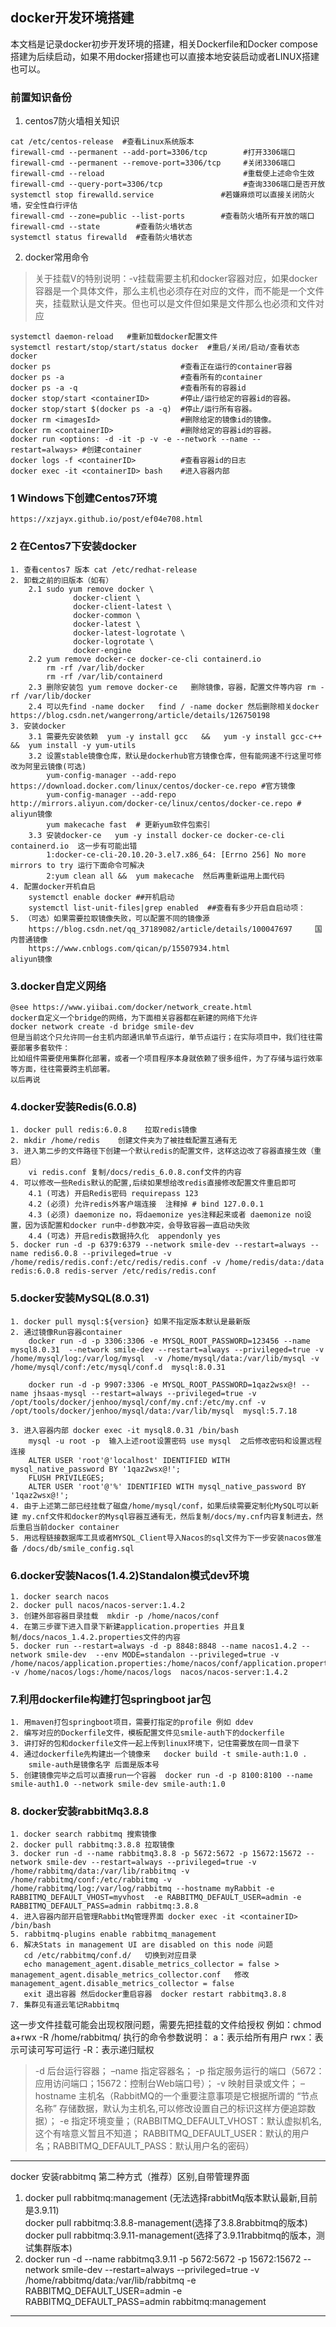 ## docker开发环境搭建
本文档是记录docker初步开发环境的搭建，相关Dockerfile和Docker compose搭建为后续启动，如果不用docker搭建也可以直接本地安装启动或者LINUX搭建也可以。


### 前置知识备份
1. centos7防火墙相关知识
```shell
cat /etc/centos-release  #查看Linux系统版本
firewall-cmd --permanent --add-port=3306/tcp	    #打开3306端口
firewall-cmd --permanent --remove-port=3306/tcp     #关闭3306端口
firewall-cmd --reload				    			#重载使上述命令生效
firewall-cmd --query-port=3306/tcp       	    	#查询3306端口是否开放
systemctl stop firewalld.service			   #若嫌麻烦可以直接关闭防火墙，安全性自行评估
firewall-cmd --zone=public --list-ports		   #查看防火墙所有开放的端口
firewall-cmd --state	    #查看防火墙状态
systemctl status firewalld  #查看防火墙状态
```
2. docker常用命令
>关于挂载V的特别说明：-v挂载需要主机和docker容器对应，如果docker容器是一个具体文件，那么主机也必须存在对应的文件，而不能是一个文件夹，挂载默认是文件夹。但也可以是文件但如果是文件那么也必须和文件对应
```shell
systemctl daemon-reload   #重新加载docker配置文件
systemctl restart/stop/start/status docker  #重启/关闭/启动/查看状态docker
docker ps                             #查看正在运行的container容器
docker ps -a                          #查看所有的container
docker ps -a -q                       #查看所有的容器id
docker stop/start <containerID>       #停止/运行给定的容器id的容器。
docker stop/start $(docker ps -a -q)  #停止/运行所有容器。
docker rm <imagesId>                  #删除给定的镜像id的镜像。
docker rm <containerID>               #删除给定的容器id的容器。
docker run <options: -d -it -p -v -e --network --name --restart=always> #创建container
docker logs -f <containerID>          #查看容器id的日志
docker exec -it <containerID> bash    #进入容器内部
```
### 1 Windows下创建Centos7环境
    https://xzjayx.github.io/post/ef04e708.html
### 2 在Centos7下安装docker
    1. 查看centos7 版本 cat /etc/redhat-release
    2. 卸载之前的旧版本（如有）
        2.1 sudo yum remove docker \
                  docker-client \
                  docker-client-latest \
                  docker-common \
                  docker-latest \
                  docker-latest-logrotate \
                  docker-logrotate \
                  docker-engine
        2.2 yum remove docker-ce docker-ce-cli containerd.io
            rm -rf /var/lib/docker
            rm -rf /var/lib/containerd
        2.3 删除安装包 yum remove docker-ce   删除镜像，容器，配置文件等内容 rm -rf /var/lib/docker
        2.4 可以先find -name docker   find / -name docker 然后删除相关docker https://blog.csdn.net/wangerrong/article/details/126750198
    3. 安装docker
        3.1 需要先安装依赖  yum -y install gcc   &&   yum -y install gcc-c++  &&  yum install -y yum-utils
        3.2 设置stable镜像仓库，默认是dockerhub官方镜像仓库，但有能网速不行这里可修改为阿里云镜像(可选)
            yum-config-manager --add-repo https://download.docker.com/linux/centos/docker-ce.repo #官方镜像
            yum-config-manager --add-repo http://mirrors.aliyun.com/docker-ce/linux/centos/docker-ce.repo # aliyun镜像
            yum makecache fast  # 更新yum软件包索引  
        3.3 安装docker-ce   yum -y install docker-ce docker-ce-cli containerd.io  这一步有可能出错  
            1:docker-ce-cli-20.10.20-3.el7.x86_64: [Errno 256] No more mirrors to try 运行下面命令可解决
            2:yum clean all &&  yum makecache  然后再重新运用上面代码
    4. 配置docker开机自启
        systemctl enable docker ##开机启动
        systemctl list-unit-files|grep enabled  ##查看有多少开启自启动项： 
    5. （可选）如果需要拉取镜像失败，可以配置不同的镜像源 
        https://blog.csdn.net/qq_37189082/article/details/100047697     国内普通镜像
        https://www.cnblogs.com/qican/p/15507934.html                   aliyun镜像
### 3.docker自定义网络
    @see https://www.yiibai.com/docker/network_create.html
    docker自定义一个bridge的网络，为下面相关容器都在新建的网络下允许 
    docker network create -d bridge smile-dev   
    但是当前这个只允许同一台主机内部通讯单节点运行，单节点运行；在实际项目中，我们往往需要部署多套软件：
    比如组件需要使用集群化部署，或者一个项目程序本身就依赖了很多组件，为了存储与运行效率等方面，往往需要跨主机部署。
    以后再说
    
     
### 4.docker安装Redis(6.0.8)
    1. docker pull redis:6.0.8    拉取redis镜像
    2. mkdir /home/redis    创建文件夹为了被挂载配置互通有无
    3. 进入第二步的文件路径下创建一个默认redis的配置文件，这样这边改了容器直接生效（重启）
        vi redis.conf 复制/docs/redis_6.0.8.conf文件的内容
    4. 可以修改一些Redis默认的配置,后续如果想给改redis直接修改配置文件重启即可
        4.1 (可选) 开启Redis密码 requirepass 123 
        4.2 (必须) 允许redis外客户端连接  注释掉 # bind 127.0.0.1 
        4.3 (必须) daemonize no，将daemonize yes注释起来或者 daemonize no设置，因为该配置和docker run中-d参数冲突，会导致容器一直启动失败
        4.4 (可选) 开启redis数据持久化  appendonly yes 
    5. docker run -d -p 6379:6379 --network smile-dev --restart=always --name redis6.0.8 --privileged=true -v /home/redis/redis.conf:/etc/redis/redis.conf -v /home/redis/data:/data  redis:6.0.8 redis-server /etc/redis/redis.conf
### 5.docker安装MySQL(8.0.31)
    1. docker pull mysql:${version} 如果不指定版本默认是最新版 
    2. 通过镜像Run容器container 
        docker run -d -p 3306:3306 -e MYSQL_ROOT_PASSWORD=123456 --name mysql8.0.31  --network smile-dev --restart=always --privileged=true -v /home/mysql/log:/var/log/mysql  -v /home/mysql/data:/var/lib/mysql -v /home/mysql/conf:/etc/mysql/conf.d  mysql:8.0.31
        
        docker run -d -p 9907:3306 -e MYSQL_ROOT_PASSWORD=1qaz2wsx@! --name jhsaas-mysql --restart=always --privileged=true -v /opt/tools/docker/jenhoo/mysql/conf/my.cnf:/etc/my.cnf -v /opt/tools/docker/jenhoo/mysql/data:/var/lib/mysql  mysql:5.7.18
 
    3. 进入容器内部 docker exec -it mysql8.0.31 /bin/bash
        mysql -u root -p  输入上述root设置密码 use mysql  之后修改密码和设置远程连接
        ALTER USER 'root'@'localhost' IDENTIFIED WITH mysql_native_password BY '1qaz2wsx@!';
        FLUSH PRIVILEGES;
        ALTER USER 'root'@'%' IDENTIFIED WITH mysql_native_password BY '1qaz2wsx@!';
    4. 由于上述第二部已经挂载了磁盘/home/mysql/conf，如果后续需要定制化MySQL可以新建 my.cnf文件和docker的Mysql容器互通有无，然后复制/docs/my.cnf内容复制进去，然后重启当前docker container
    5. 用远程链接数据库工具或者MYSQL_Client导入Nacos的sql文件为下一步安装nacos做准备 /docs/db/smile_config.sql
### 6.docker安装Nacos(1.4.2)Standalon模式dev环境
    1. docker search nacos
    2. docker pull nacos/nacos-server:1.4.2
    3. 创建外部容器目录挂载  mkdir -p /home/nacos/conf
    4. 在第三步骤下进入目录下新建application.properties 并且复制/docs/nacos_1.4.2.properties文件的内容
    5. docker run --restart=always -d -p 8848:8848 --name nacos1.4.2 --network smile-dev  --env MODE=standalon --privileged=true -v /home/nacos/application.properties:/home/nacos/conf/application.properties  -v /home/nacos/logs:/home/nacos/logs  nacos/nacos-server:1.4.2
### 7.利用dockerfile构建打包springboot jar包
    1. 用maven打包springboot项目，需要打指定的profile 例如 ddev
    2. 编写对应的Dockerfile文件，模板配置文件见smile-auth下的dockerfile
    3. 讲打好的包和dockerfile文件一起上传到linux环境下，记住需要放在同一目录下
    4. 通过dockerfile先构建出一个镜像来   docker build -t smile-auth:1.0 .  
        smile-auth是镜像名字 后面是版本号
    5. 创建镜像完毕之后可以直接run一个容器  docker run -d -p 8100:8100 --name smile-auth1.0 --network smile-dev smile-auth:1.0
### 8. docker安装rabbitMq3.8.8
    1. docker search rabbitmq 搜索镜像
    2. docker pull rabbitmq:3.8.8 拉取镜像
    3. docker run -d --name rabbitmq3.8.8 -p 5672:5672 -p 15672:15672 --network smile-dev --restart=always --privileged=true -v /home/rabbitmq/data:/var/lib/rabbitmq -v /home/rabbitmq/conf:/etc/rabbitmq -v /home/rabbitmq/log:/var/log/rabbitmq --hostname myRabbit -e RABBITMQ_DEFAULT_VHOST=myvhost  -e RABBITMQ_DEFAULT_USER=admin -e RABBITMQ_DEFAULT_PASS=admin rabbitmq:3.8.8
    4. 进入容器内部开启管理RabbitMq管理界面 docker exec -it <containerID> /bin/bash
    5. rabbitmq-plugins enable rabbitmq_management
    6. 解决Stats in management UI are disabled on this node 问题
       cd /etc/rabbitmq/conf.d/   切换到对应目录
       echo management_agent.disable_metrics_collector = false > management_agent.disable_metrics_collector.conf   修改 management_agent.disable_metrics_collector = false
       exit 退出容器 然后docker重启容器  docker restart rabbitmq3.8.8
    7. 集群见有道云笔记Rabbitmq
这一步文件挂载可能会出现权限问题，需要先把挂载的文件给授权 例如：chmod a+rwx -R /home/rabbitmq/
执行的命令参数说明：
a：表示给所有用户
rwx：表示可读可写可运行
-R：表示递归赋权
> -d 后台运行容器；
–name 指定容器名；
-p 指定服务运行的端口（5672：应用访问端口；15672：控制台Web端口号）；
-v 映射目录或文件；
–hostname 主机名（RabbitMQ的一个重要注意事项是它根据所谓的 “节点名称” 存储数据，默认为主机名,可以修改设置自己的标识这样方便追踪数据）；
-e 指定环境变量；（RABBITMQ_DEFAULT_VHOST：默认虚拟机名,这个有啥意义暂且不知道；
> RABBITMQ_DEFAULT_USER：默认的用户名；RABBITMQ_DEFAULT_PASS：默认用户名的密码）
---
docker 安装rabbitmq 第二种方式（推荐）区别,自带管理界面
1. docker pull rabbitmq:management (无法选择rabbitMq版本默认最新,目前是3.9.11)  
   docker pull rabbitmq:3.8.8-management(选择了3.8.8rabbitmq的版本)
   docker pull rabbitmq:3.9.11-management(选择了3.9.11rabbitmq的版本，测试集群版本)
2. docker run -d --name rabbitmq3.9.11 -p 5672:5672 -p 15672:15672 --network smile-dev --restart=always --privileged=true -v /home/rabbitmq/data:/var/lib/rabbitmq -e RABBITMQ_DEFAULT_USER=admin -e RABBITMQ_DEFAULT_PASS=admin rabbitmq:management

---

    